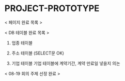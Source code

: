 # PROJECT-PROTOTYPE

< 페이지 완료 목록 >


< DB 테이블 완료 목록 >
1. 업종 테이블
2. 주소 테이블 (SELECT문 OK)

3. 기업 테이블
   기업 테이블에 계약기간, 계약 만료일 넣을지 의논

< 08-19 회의 주제 선정 완료 >